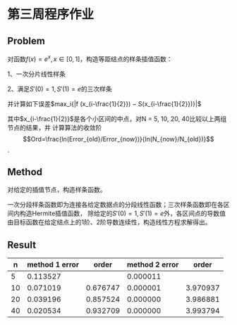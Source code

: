 # 第三周程序作业

## Problem
对函数$f(x)=e^x,x\in [0,1]$，构造等距结点的样条插值函数：

1、一次分片线性样条

2、满足$S'(0)=1,S'(1)=e$的三次样条

并计算如下误差$max_i{|f (x_{i-\frac{1}{2}}) − S(x_{i-\frac{1}{2}})}|$

其中$x_{i-\frac{1}{2}}$是各个小区间的中点，对N = 5, 10, 20, 40比较以上两组节点的结果，并
计算算法的收敛阶$$Ord=\frac{ln(Error_{old}/Error_{now})}{ln(N_{now}/N_{old})}$$.

## Method
对给定的插值节点，构造样条函数。

一次分段样条函数即为连接各给定数据点的分段线性函数；三次样条函数即在各区间内构造Hermite插值函数，
除给定的$S'(0)=1,S'(1)=e$外，各区间点的导数值由目标函数在给定结点上的1阶、2阶导数连续性，构造线性方程求解得出。

## Result

|n |method 1 error | order | method 2 error | order|
|---|---|---|---|---|
 | 5|   0.113527| |0.000011   |    |
  |10|   0.071019|0.676747|0.000001|3.970937  |
  |20|   0.039196|0.857524|0.000000|3.986881   |
  |40| 0.020534|0.932709|0.000000|3.993794|
